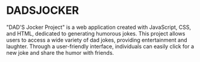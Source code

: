 # DADSJOCKER
"DAD'S Jocker Project" is a web application created with JavaScript, CSS, and HTML, dedicated to generating humorous jokes. This project allows users to access a wide variety of dad jokes, providing entertainment and laughter. Through a user-friendly interface, individuals can easily click for a new joke and share the humor with friends.
